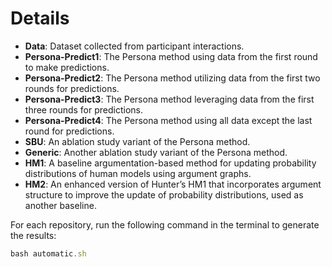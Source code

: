 # Details

- **Data**: Dataset collected from participant interactions.
- **Persona-Predict1**: The Persona method using data from the first round to make predictions.
- **Persona-Predict2**: The Persona method utilizing data from the first two rounds for predictions.
- **Persona-Predict3**: The Persona method leveraging data from the first three rounds for predictions.
- **Persona-Predict4**: The Persona method using all data except the last round for predictions.
- **SBU**: An ablation study variant of the Persona method.
- **Generic**: Another ablation study variant of the Persona method.
- **HM1**: A baseline argumentation-based method for updating probability distributions of human models using argument graphs.
- **HM2**: An enhanced version of Hunter’s HM1 that incorporates argument structure to improve the update of probability distributions, used as another baseline.
  

For each repository, run the following command in the terminal to generate the results:

```js
bash automatic.sh
```
